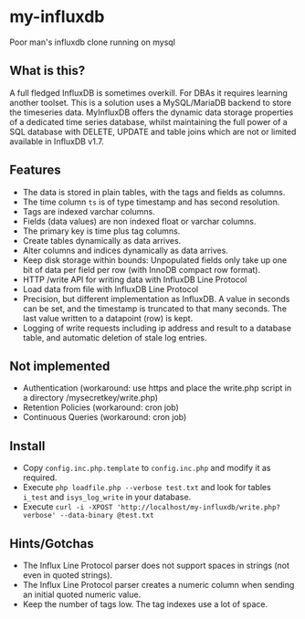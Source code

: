 # my-influxdb
Poor man's influxdb clone running on mysql

## What is this?
A full fledged InfluxDB is sometimes overkill. For DBAs it requires learning another toolset. This is a solution uses a MySQL/MariaDB backend to store the timeseries data. MyInfluxDB offers the dynamic data storage properties of a dedicated time series database, whilst maintaining the full power of a SQL database with DELETE, UPDATE and table joins which are not or limited available in InfluxDB v1.7. 

## Features
- The data is stored in plain tables, with the tags and fields as columns. 
- The time column ```ts``` is of type timestamp and has second resolution. 
- Tags are indexed varchar columns.
- Fields (data values) are non indexed float or varchar columns. 
- The primary key is time plus tag columns. 
- Create tables dynamically as data arrives.
- Alter columns and indices dynamically as data arrives.
- Keep disk storage within bounds: Unpopulated fields only take up one bit of data per field per row (with InnoDB compact row format).
- HTTP /write API for writing data with InfluxDB Line Protocol 
- Load data from file with InfluxDB Line Protocol 
- Precision, but different implementation as InfluxDB. A value in seconds can be set, and the timestamp is truncated to that many seconds. The last value written to a datapoint (row) is kept.
- Logging of write requests including ip address and result to a database table, and automatic deletion of stale log entries. 

## Not implemented
- Authentication (workaround: use https and place the write.php script in a directory /mysecretkey/write.php)
- Retention Policies (workaround: cron job)
- Continuous Queries (workaround: cron job)

## Install
- Copy ```config.inc.php.template``` to ```config.inc.php``` and modify it as required.
- Execute ```php loadfile.php --verbose test.txt``` and look for tables ```i_test``` and ```isys_log_write``` in your database.
- Execute ```curl -i -XPOST 'http://localhost/my-influxdb/write.php?verbose' --data-binary @test.txt``` 

## Hints/Gotchas
- The Influx Line Protocol parser does not support spaces in strings (not even in quoted strings).
- The Influx Line Protocol parser creates a numeric column when sending an initial quoted numeric value.
- Keep the number of tags low. The tag indexes use a lot of space. 
